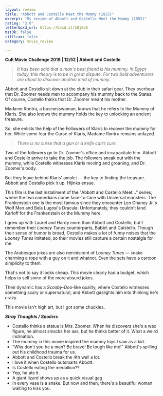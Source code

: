 ```yaml
---
layout: review
title: "Abbott and Costello Meet the Mummy (1955)"
excerpt: "My review of Abbott and Costello Meet the Mummy (1955)"
rating: "3.0"
letterboxd_url: https://boxd.it/5Dj8o5
mst3k: false
rifftrax: false
category: movie_review

---
```


<b><a rel="nofollow">Cult Movie Challenge 2016 | 12/52 | Abbott and Costello</a></b>
<blockquote><i>It has been said that a man's best friend is his mummy. In Egypt today, this theory is to be in great dispute. For two bold adventurers are about to discover another kind of mummy.</i></blockquote>Abbott and Costello sit down at the club in their safari gear. They overhear that Dr. Zoomer needs men to accompany his mummy back to the States. Of course, Costello thinks that Dr. Zoomer meant his mother.

Madame Rontru, a businesswoman, knows that he refers to the Mummy of Klaris. She also knows the mummy holds the key to unlocking an ancient treasure.

So, she enlists the help of the Followers of Klaris to recover the mummy for her. While some fear the Curse of Klaris, Madame Rontru remains unfazed.

<blockquote><i>There is no curse that a gun or a knife can't cure.</i></blockquote>Two of the followers go to Dr. Zoomer's office and incapacitate him. Abbott and Costello arrive to take the job. The followers sneak out with the mummy, while Costello witnesses Klaris moving and groaning, and Dr. Zoomer's body. 

But they leave behind Klaris' amulet — the key to finding the treasure. Abbott and Costello pick it up. Hijinks ensue.

This film is the last installment of the "Abbott and Costello Meet..." series, where the two comedians come face-to-face with Universal monsters. The Frankenstein one is the most famous since they encounter Lon Chaney Jr.'s Wolf Man and Bela Lugosi's Dracula. Unfortunately, they couldn't land Karloff for the Frankenstein or the Mummy here.

I grew up with Laurel and Hardy more than Abbott and Costello, but I remember their <i>Looney Tunes</i> counterparts, Babbit and Catstello. Though their sense of humor is broad, Costello makes a lot of funny noises that the <i>Looney Tunes</i> imitated, so their movies still capture a certain nostalgia for me.

The Arabesque jokes are also reminiscent of <i>Looney Tunes</i> — snake charming a rope with a guy on it and whatnot. Even the sets have a cartoon simplicity to them.

That's not to say it looks cheap. This movie clearly had a budget, which helps to sell some of the more absurd jokes.

Their dynamic has a <i>Scooby-Doo</i>-like quality, where Costello witnesses something scary or supernatural, and Abbott gaslights him into thinking he's crazy.

This movie isn't high art, but I got some chuckles.


<b>***Stray Thoughts / Spoilers***</b>
* Costello thinks a statue is Mrs. Zoomer. When he discovers she's a wax figure, he almost smacks her ass, but he thinks better of it. What a weird inclination.
* The mummy in this movie inspired the mummy toys I saw as a kid.
* "Why don't you be a man? Be brave! Be tough like me!" Abbott's spilling out his childhood trauma for us.
* Abbott and Costello break the 4th wall a lot.
* I love it when Costello outsmarts Abbott.
* Is Costello eating the medallion??
* Yep, he ate it.
* A giant lizard shows up as a quick visual gag.
* In every vase is a snake. But now and then, there's a beautiful woman waiting to kiss you.
